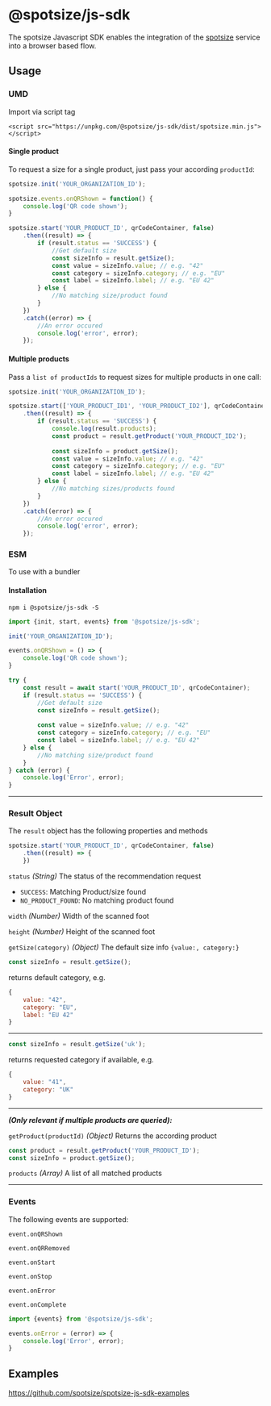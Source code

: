 # @spotsize/js-sdk

The spotsize Javascript SDK enables the integration of the [spotsize](https://spotsize.io) service into a browser based flow.

## Usage

### UMD

Import via script tag

`<script src="https://unpkg.com/@spotsize/js-sdk/dist/spotsize.min.js"></script>`

#### Single product

To request a size for a single product, just pass your according `productId`:

```Javascript
spotsize.init('YOUR_ORGANIZATION_ID');

spotsize.events.onQRShown = function() {
    console.log('QR code shown');
}

spotsize.start('YOUR_PRODUCT_ID', qrCodeContainer, false)
    .then((result) => {
        if (result.status == 'SUCCESS') {
            //Get default size
            const sizeInfo = result.getSize();
            const value = sizeInfo.value; // e.g. "42"
            const category = sizeInfo.category; // e.g. "EU"
            const label = sizeInfo.label; // e.g. "EU 42"
        } else {
            //No matching size/product found                    
        }
    })
    .catch((error) => {
        //An error occured
        console.log('error', error);
    });
```

#### Multiple products

Pass a `list of productIds` to request sizes for multiple products in one call:

```Javascript
spotsize.init('YOUR_ORGANIZATION_ID');

spotsize.start(['YOUR_PRODUCT_ID1', 'YOUR_PRODUCT_ID2'], qrCodeContainer, false)
    .then((result) => {
        if (result.status == 'SUCCESS') {
            console.log(result.products);
            const product = result.getProduct('YOUR_PRODUCT_ID2');
            
            const sizeInfo = product.getSize();
            const value = sizeInfo.value; // e.g. "42"
            const category = sizeInfo.category; // e.g. "EU"
            const label = sizeInfo.label; // e.g. "EU 42"
        } else {
            //No matching sizes/products found                    
        }
    })
    .catch((error) => {
        //An error occured
        console.log('error', error);
    });
```


### ESM

To use with a bundler

#### Installation
`npm i @spotsize/js-sdk -S`

```Javascript
import {init, start, events} from '@spotsize/js-sdk';

init('YOUR_ORGANIZATION_ID');

events.onQRShown = () => {
    console.log('QR code shown');
}

try {
    const result = await start('YOUR_PRODUCT_ID', qrCodeContainer);
    if (result.status == 'SUCCESS') {
        //Get default size
        const sizeInfo = result.getSize();
       
        const value = sizeInfo.value; // e.g. "42"
        const category = sizeInfo.category; // e.g. "EU"
        const label = sizeInfo.label; // e.g. "EU 42"
    } else {
        //No matching size/product found                    
    }
} catch (error) {
    console.log('Error', error);
}
```

---

### Result Object

The `result` object has the following properties and methods

```Javascript
spotsize.start('YOUR_PRODUCT_ID', qrCodeContainer, false)
    .then((result) => {
    })
```

`status` *(String)* The status of the recommendation request

- `SUCCESS`: Matching Product/size found
- `NO_PRODUCT_FOUND`: No matching product found

`width` *(Number)* Width of the scanned foot 

`height` *(Number)* Height of the scanned foot

`getSize(category)` *(Object)* The default size info `{value:, category:}`
```Javascript
const sizeInfo = result.getSize();
```

returns default category, e.g.

```Javascript
{
    value: "42",
    category: "EU",
    label: "EU 42"    
}
```

---

```Javascript
const sizeInfo = result.getSize('uk');
```

returns requested category if available, e.g.

```Javascript
{
    value: "41",
    category: "UK"    
}
```

---

__*(Only relevant if multiple products are queried):*__ 

`getProduct(productId)` *(Object)* Returns the according product
```Javascript
const product = result.getProduct('YOUR_PRODUCT_ID');
const sizeInfo = product.getSize();
```

`products` *(Array)* A list of all matched products

---

### Events

The following events are supported:

`event.onQRShown`

`event.onQRRemoved`

`event.onStart`

`event.onStop`

`event.onError`

`event.onComplete`

```Javascript
import {events} from '@spotsize/js-sdk';

events.onError = (error) => {
    console.log('Error', error);
}
```


## Examples

https://github.com/spotsize/spotsize-js-sdk-examples

